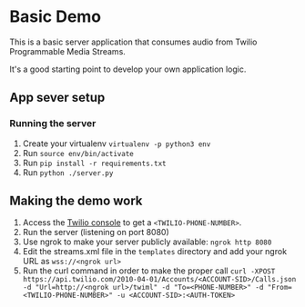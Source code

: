 # Basic Demo

This is a basic server application that consumes audio from Twilio Programmable Media Streams.

It's a good starting point to develop your own application logic.

## App sever setup

### Running the server

1. Create your virtualenv `virtualenv -p python3 env`
2. Run `source env/bin/activate`
3. Run `pip install -r requirements.txt`
4. Run `python ./server.py`

## Making the demo work

1. Access the [Twilio console](https://www.twilio.com/console/voice/numbers) to get a `<TWILIO-PHONE-NUMBER>`.
2. Run the server (listening on port 8080)
3. Use ngrok to make your server publicly available: `ngrok http 8080`
4. Edit the streams.xml file in the `templates` directory and add your ngrok URL as `wss://<ngrok url>`
5. Run the curl command in order to make the proper call
`curl -XPOST https://api.twilio.com/2010-04-01/Accounts/<ACCOUNT-SID>/Calls.json -d "Url=http://<ngrok url>/twiml" -d "To=<PHONE-NUMBER>" -d "From=<TWILIO-PHONE-NUMBER>" -u <ACCOUNT-SID>:<AUTH-TOKEN>`